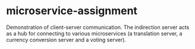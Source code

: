 # microservice-assignment
Demonstration of client-server communication. The indirection server acts as a hub for connecting to various microservices (a translation server, a currency conversion server and a voting server).
